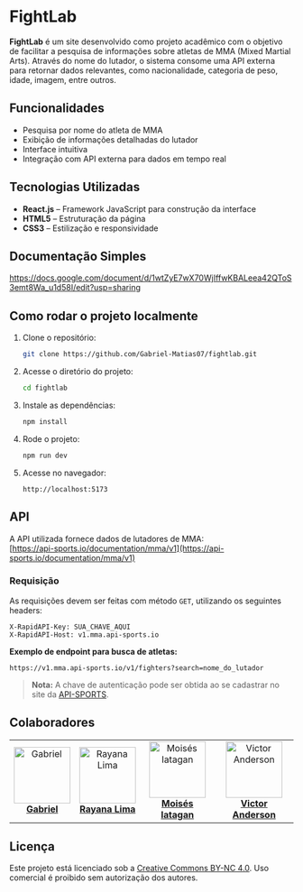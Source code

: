 # FightLab

**FightLab** é um site desenvolvido como projeto acadêmico com o objetivo de facilitar a pesquisa de informações sobre atletas de MMA (Mixed Martial Arts). Através do nome do lutador, o sistema consome uma API externa para retornar dados relevantes, como nacionalidade, categoria de peso, idade, imagem, entre outros.

## Funcionalidades

- Pesquisa por nome do atleta de MMA  
- Exibição de informações detalhadas do lutador  
- Interface intuitiva  
- Integração com API externa para dados em tempo real  

## Tecnologias Utilizadas

- **React.js** – Framework JavaScript para construção da interface  
- **HTML5** – Estruturação da página  
- **CSS3** – Estilização e responsividade

## Documentação Simples

https://docs.google.com/document/d/1wtZyE7wX70WjIffwKBALeea42QToS3emt8Wa_u1d58I/edit?usp=sharing

## Como rodar o projeto localmente

1. Clone o repositório:

    ```bash
    git clone https://github.com/Gabriel-Matias07/fightlab.git
    ```

2. Acesse o diretório do projeto:

    ```bash
    cd fightlab
    ```

3. Instale as dependências:

    ```bash
    npm install
    ```

4. Rode o projeto:

    ```bash
    npm run dev
    ```

5. Acesse no navegador:

    ```
    http://localhost:5173
    ```

## API

A API utilizada fornece dados de lutadores de MMA:  
[https://api-sports.io/documentation/mma/v1](https://api-sports.io/documentation/mma/v1)  

### Requisição

As requisições devem ser feitas com método `GET`, utilizando os seguintes headers:

```http
X-RapidAPI-Key: SUA_CHAVE_AQUI
X-RapidAPI-Host: v1.mma.api-sports.io
```

**Exemplo de endpoint para busca de atletas:**

```
https://v1.mma.api-sports.io/v1/fighters?search=nome_do_lutador
```

> **Nota:** A chave de autenticação pode ser obtida ao se cadastrar no site da [API-SPORTS](https://api-sports.io/).

## Colaboradores

<table> 
  <tr> 
    <td align="center"> 
      <img src="https://avatars.githubusercontent.com/u/124216130?v=4" width="100px;" alt="Gabriel"/><br /> 
      <strong><a href="https://github.com/Gabriel-Matias07">Gabriel</a></strong> 
    </td> 
    <td align="center"> 
      <img src="https://avatars.githubusercontent.com/u/173968372?v=4" width="100px;" alt="Rayana Lima"/><br /> 
      <strong><a href="https://github.com/Rayanagmss">Rayana Lima</a></strong> 
    </td> 
    <td align="center"> 
      <img src="https://avatars.githubusercontent.com/u/99146426?v=4" width="100px;" alt="Moisés Iatagan"/><br /> 
      <strong><a href="https://github.com/miyatakuun">Moisés Iatagan</a></strong> 
    </td> 
    <td align="center"> 
      <img src="https://avatars.githubusercontent.com/u/124687497?v=4" width="100px;" alt="Victor Anderson"/><br /> 
      <strong><a href="https://github.com/VictorNicolau-coder">Victor Anderson</a></strong> 
    </td> 
  </tr> 
</table>  

## Licença

Este projeto está licenciado sob a [Creative Commons BY-NC 4.0](https://creativecommons.org/licenses/by-nc/4.0/). Uso comercial é proibido sem autorização dos autores.

